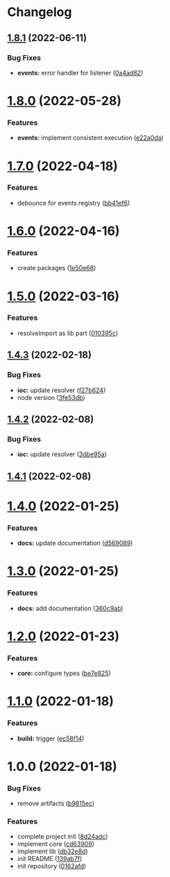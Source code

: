 # Changelog

## [1.8.1](https://github.com/midrock/revite/compare/v1.8.0...v1.8.1) (2022-06-11)


### Bug Fixes

* **events:** error handler for listener ([0a4ad82](https://github.com/midrock/revite/commit/0a4ad82f76cea25fc9c7cba9c2dddab9cf247b8c))

# [1.8.0](https://github.com/midrock/revite/compare/v1.7.0...v1.8.0) (2022-05-28)


### Features

* **events:** implement consistent execution ([e22a0da](https://github.com/midrock/revite/commit/e22a0daea94cee2f9c67e3118fda82104987561c))

# [1.7.0](https://github.com/midrock/revite/compare/v1.6.0...v1.7.0) (2022-04-18)


### Features

* debounce for events registry ([bb41ef6](https://github.com/midrock/revite/commit/bb41ef6199d76c2c05d205bcc5aa98cb5aa8e2be))

# [1.6.0](https://github.com/midrock/revite/compare/v1.5.0...v1.6.0) (2022-04-16)


### Features

* create packages ([1e50e68](https://github.com/midrock/revite/commit/1e50e68a4b0856682a4f65a25cd3715b46bce098))

# [1.5.0](https://github.com/midrock/revite/compare/v1.4.3...v1.5.0) (2022-03-16)


### Features

* resolveImport as lib part ([010395c](https://github.com/midrock/revite/commit/010395c829c289e797be84a8a8ab8c1ec31ef3ce))

## [1.4.3](https://github.com/midrock/revite/compare/v1.4.2...v1.4.3) (2022-02-18)


### Bug Fixes

* **ioc:** update resolver ([f27b624](https://github.com/midrock/revite/commit/f27b62410b9bd14d54b9118c7bd59ed7d4cd6f5b))
* node version ([3fe53db](https://github.com/midrock/revite/commit/3fe53dbe8489458ad0d7a74e72bf07de7114e9ea))

## [1.4.2](https://github.com/midrock/revite/compare/v1.4.1...v1.4.2) (2022-02-08)


### Bug Fixes

* **ioc:** update resolver ([3dbe95a](https://github.com/midrock/revite/commit/3dbe95a9a9fd7bc24371e99454c8eb97b73a1518))

## [1.4.1](https://github.com/midrock/revite/compare/v1.4.0...v1.4.1) (2022-02-08)

# [1.4.0](https://github.com/midrock/revite/compare/v1.3.0...v1.4.0) (2022-01-25)


### Features

* **docs:** update documentation ([d569089](https://github.com/midrock/revite/commit/d56908907f7e8e6bc4f9aae52eb7c29bdf20d618))

# [1.3.0](https://github.com/midrock/revite/compare/v1.2.0...v1.3.0) (2022-01-25)


### Features

* **docs:** add documentation ([360c9ab](https://github.com/midrock/revite/commit/360c9abf11441839c186df4b07485351327d33ae))

# [1.2.0](https://github.com/midrock/revite/compare/v1.1.0...v1.2.0) (2022-01-23)


### Features

* **core:** configure types ([be7e825](https://github.com/midrock/revite/commit/be7e825b4aff049cd83525326ac80844ca749e5a))

# [1.1.0](https://github.com/midrock/revite/compare/v1.0.0...v1.1.0) (2022-01-18)


### Features

* **build:** trigger ([ec58f14](https://github.com/midrock/revite/commit/ec58f14740b495b5dccc5f06e323a0446bc817e0))

# 1.0.0 (2022-01-18)


### Bug Fixes

* remove artifacts ([b9815ec](https://github.com/midrock/revite/commit/b9815ec67bb2f9c793f08aaa559b7ee21b3efc65))


### Features

* complete project init ([8d24adc](https://github.com/midrock/revite/commit/8d24adc29e61a037a7a7f332b5e2cfda681b519a))
* implement core ([cd63909](https://github.com/midrock/revite/commit/cd63909e51d2750811cc5d07574ea352f2233a1e))
* implement lib ([db32e8d](https://github.com/midrock/revite/commit/db32e8daf1d75781eace61ccceac0179490bae3f))
* init README ([139ab7f](https://github.com/midrock/revite/commit/139ab7f4bfb3cd1957e1419ac4e0a2ba89b51180))
* init repository ([0162afd](https://github.com/midrock/revite/commit/0162afdcd6c7de353e2d0b26919137f1724f87e2))
